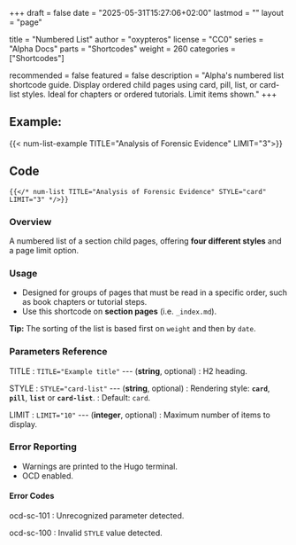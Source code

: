 +++
draft = false
date = "2025-05-31T15:27:06+02:00"
lastmod = ""
layout = "page"

title = "Numbered List"
author = "oxypteros"
license = "CC0"
series = "Alpha Docs"
  parts = "Shortcodes"
  weight = 260
categories = ["Shortcodes"]

recommended = false
featured = false
description = "Alpha's numbered list shortcode guide. Display ordered child pages using card, pill, list, or card-list styles. Ideal for chapters or ordered tutorials. Limit items shown."
+++
## Example:
{{< num-list-example TITLE="Analysis of Forensic Evidence" LIMIT="3">}}

## Code
```go-html-template
{{</* num-list TITLE="Analysis of Forensic Evidence" STYLE="card" LIMIT="3" */>}}
```
### Overview
A numbered list of a section child pages, offering **four different styles** and a page limit option.

### Usage
- Designed for groups of pages that must be read in a specific order, such as book chapters or tutorial steps.
- Use this shortcode on **section pages** (i.e. `_index.md`).

**Tip:** The sorting of the list is based first on `weight` and then by `date`.

### Parameters Reference
TITLE
: `TITLE="Example title"` --- (**string**, optional) 
: H2 heading.

STYLE
: `STYLE="card-list"` --- (**string**, optional) 
: Rendering style: **`card`**, **`pill`**, **`list`** or **`card-list`**. 
: Default: `card`. 

LIMIT
: `LIMIT="10"` --- (**integer**, optional)
: Maximum number of items to display.

### Error Reporting
- Warnings are printed to the Hugo terminal.
- OCD enabled.

#### Error Codes
ocd-sc-101
: Unrecognized parameter detected.

ocd-sc-100
: Invalid `STYLE` value detected.
